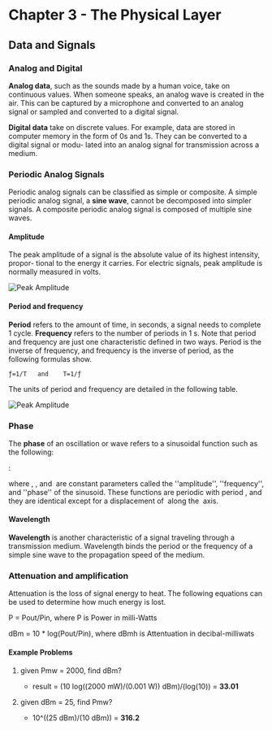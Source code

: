 # Chapter 3 - The Physical Layer

##  Data and Signals

### Analog and Digital

**Analog data**, such as the sounds made by a human voice, take on continuous values. When someone speaks, an analog wave is created in the air. This can be captured by a microphone and converted to an analog signal or sampled and converted to a digital signal.

**Digital data** take on discrete values. For example, data are stored in computer memory in the form of 0s and 1s. They can be converted to a digital signal or modu- lated into an analog signal for transmission across a medium.

### Periodic Analog Signals

Periodic analog signals can be classified as simple or composite. A simple periodic analog signal, a **sine wave**, cannot be decomposed into simpler signals. A composite periodic analog signal is composed of multiple sine waves.

#### Amplitude

The peak amplitude of a signal is the absolute value of its highest intensity, propor- tional to the energy it carries. For electric signals, peak amplitude is normally measured in volts.

![Peak Amplitude](./img/ch3-amp)

#### Period and frequency

**Period** refers to the amount of time, in seconds, a signal needs to complete 1 cycle. **Frequency** refers to the number of periods in 1 s. Note that period and frequency are just one characteristic defined in two ways. Period is the inverse of frequency, and frequency is the inverse of period, as the following formulas show.

	ƒ=1/T   and    T=1/ƒ

The units of period and frequency are detailed in the following table.

![Peak Amplitude](./img/ch3-units-period-freq)

### Phase

The **phase** of an oscillation or wave refers to a sinusoidal function such as the following:

:<math>\begin{align}
x(t) &= A\cdot \cos( 2 \pi f t + \varphi ) \\
y(t) &= A\cdot \sin( 2 \pi f t + \varphi ) = A\cdot \cos\left( 2 \pi f t + \varphi - \tfrac{\pi}{2}\right)
\end{align}</math>

where <math>\scriptstyle A\,</math>, <math>\scriptstyle f\,</math>, and <math>\scriptstyle \varphi\,</math> are constant parameters called the ''amplitude'', ''frequency'', and ''phase'' of the sinusoid.  These functions are periodic with period <math>\scriptstyle T = \frac{1}{f}\,</math>, and they are identical except for a displacement of <math>\scriptstyle \frac{T}{4}\,</math> along the <math>\scriptstyle t\,</math> axis.

#### Wavelength

**Wavelength** is another characteristic of a signal traveling through a transmission medium. Wavelength binds the period or the frequency of a simple sine wave to the propagation speed of the medium.

### Attenuation and amplification

Attenuation is the loss of signal energy to heat. The following equations can be used to determine how much energy is lost.

P = Pout/Pin, where P is Power in milli-Watts

dBm = 10 * log(Pout/Pin), where dBmh is Attentuation in decibal-milliwats

#### Example Problems

1. given Pmw = 2000, find dBm?
    * result = (10 log((2000 mW)/(0.001 W)) dBm)/(log(10)) = **33.01**

2. given dBm = 25, find Pmw?
    * 10^((25 dBm)/(10 dBm)) = **316.2**

